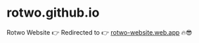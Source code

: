 # <a>rotwo.github.io</a>
Rotwo Website 👉 Redirected to 👉 <a href="rotwo-website.web.app">rotwo-website.web.app</a> 🔥😎

